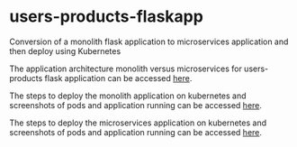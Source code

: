 # users-products-flaskapp
Conversion of a monolith flask application to microservices application and then deploy using Kubernetes

The application architecture monolith versus microservices for users-products flask application can be accessed [here](https://docs.google.com/document/d/1CgueN4VMLngb5RKiTdcO5LzrbygGALm_/edit?usp=sharing&ouid=102634646235099236813&rtpof=true&sd=true).

The steps to deploy the monolith application on kubernetes and screenshots of pods and application running can be accessed [here](https://docs.google.com/document/d/1Natd4-rYBXgum6nmY771zXyiY1orv4B4/edit?usp=sharing&ouid=102634646235099236813&rtpof=true&sd=true).

The steps to deploy the microservices application on kubernetes and screenshots of pods and application running can be accessed [here](https://docs.google.com/document/d/1oVxc_RKn45LPK7NQG-5wtFhlsXWJcjxF/edit?usp=sharing&ouid=102634646235099236813&rtpof=true&sd=true).
